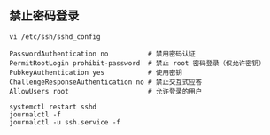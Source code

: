 ## 禁止密码登录

    vi /etc/ssh/sshd_config

    PasswordAuthentication no          # 禁用密码认证
    PermitRootLogin prohibit-password  # 禁止 root 密码登录（仅允许密钥）
    PubkeyAuthentication yes           # 使用密钥
    ChallengeResponseAuthentication no # 禁止交互式应答
    AllowUsers root                    # 允许登录的用户

    systemctl restart sshd
    journalctl -f
    journalctl -u ssh.service -f

